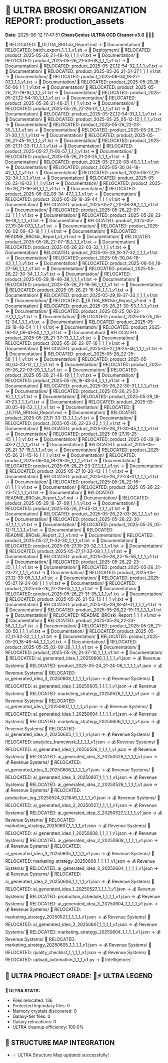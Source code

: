 # 🌌 ULTRA BROSKI ORGANIZATION REPORT: production_assets
**Date:** 2025-06-12 17:47:51
**ChaosGenius ULTRA OCD Cleaner v3.0** 🧠💜🌌

📁 RELOCATED: 🌌_ULTRA_BROski_Report.md → 📝 Documentation/
📁 RELOCATED: batch_export_1_1_1_v1.sh → 🚀 Deployment/
📁 RELOCATED: product_2025-05-26_21-48-16_1_1_1_v1.txt → 📝 Documentation/
📁 RELOCATED: product_2025-05-26_21-53-08_1_1_1_v1.txt → 📝 Documentation/
📁 RELOCATED: product_2025-05-27_12-54-32_1_1_1_v1.txt → 📝 Documentation/
📁 RELOCATED: product_2025-05-26_21-31-37_1_1_1_v1.txt → 📝 Documentation/
📁 RELOCATED: product_2025-06-04_18-27-07_1_1_1_v1.txt → 📝 Documentation/
📁 RELOCATED: product_2025-05-29_18-50-06_1_1_1_v1.txt → 📝 Documentation/
📁 RELOCATED: product_2025-05-26_22-19-16_1_1_1_v1.txt → 📝 Documentation/
📁 RELOCATED: product_2025-05-27_12-54-30_1_1_1_v1.txt → 📝 Documentation/
📁 RELOCATED: product_2025-05-26_21-48-21_1_1_1_v1.txt → 📝 Documentation/
📁 RELOCATED: product_2025-05-26_22-26-01_1_1_1_v1.txt → 📝 Documentation/
📁 RELOCATED: product_2025-05-27_12-54-31_1_1_1_v1.txt → 📝 Documentation/
📁 RELOCATED: product_2025-05-25_05-12-12_1_1_1_v1.txt → 📝 Documentation/
📁 RELOCATED: product_2025-05-26_22-23-55_1_1_1_v1.txt → 📝 Documentation/
📁 RELOCATED: product_2025-05-26_21-31-30_1_1_1_v1.txt → 📝 Documentation/
📁 RELOCATED: product_2025-05-26_21-45-19_1_1_1_v1.txt → 📝 Documentation/
📁 RELOCATED: product_2025-05-27_11-33-11_1_1_1_v1.txt → 📝 Documentation/
📁 RELOCATED: product_2025-05-27_11-00-57_1_1_1_v1.txt → 📝 Documentation/
📁 RELOCATED: product_2025-05-26_21-23-25_1_1_1_v1.txt → 📝 Documentation/
📁 RELOCATED: product_2025-05-27_20-08-40_1_1_1_v1.txt → 📝 Documentation/
📁 RELOCATED: product_2025-05-30_04-18-42_1_1_1_v1.txt → 📝 Documentation/
📁 RELOCATED: product_2025-05-27_11-32-34_1_1_1_v1.txt → 📝 Documentation/
📁 RELOCATED: product_2025-05-26_22-16-03_1_1_1_v1.txt → 📝 Documentation/
📁 RELOCATED: product_2025-05-26_21-16-59_1_1_1_v1.txt → 📝 Documentation/
📁 RELOCATED: product_2025-06-02_09-34-47_1_1_1_v1.txt → 📝 Documentation/
📁 RELOCATED: product_2025-05-29_18-39-44_1_1_1_v1.txt → 📝 Documentation/
📁 RELOCATED: product_2025-05-27_20-08-39_1_1_1_v1.txt → 📝 Documentation/
📁 RELOCATED: product_2025-05-26_22-07-22_1_1_1_v1.txt → 📝 Documentation/
📁 RELOCATED: product_2025-05-26_22-19-18_1_1_1_v1.txt → 📝 Documentation/
📁 RELOCATED: product_2025-05-27_19-24-07_1_1_1_v1.txt → 📝 Documentation/
📁 RELOCATED: product_2025-06-02_09-43-16_1_1_1_v1.txt → 📝 Documentation/
📁 RELOCATED: README_BROski_Report_v1_v1.md → 📝 Documentation/
📁 RELOCATED: product_2025-05-26_22-07-19_1_1_1_v1.txt → 📝 Documentation/
📁 RELOCATED: product_2025-05-26_22-03-32_1_1_1_v1.txt → 📝 Documentation/
📁 RELOCATED: product_2025-05-29_18-37-32_1_1_1_v1.txt → 📝 Documentation/
📁 RELOCATED: product_2025-05-30_04-18-43_1_1_1_v1.txt → 📝 Documentation/
📁 RELOCATED: product_2025-06-04_18-27-56_1_1_1_v1.txt → 📝 Documentation/
📁 RELOCATED: product_2025-05-26_22-30-34_1_1_1_v1.txt → 📝 Documentation/
📁 RELOCATED: product_2025-05-29_18-48-38_1_1_1_v1.txt → 📝 Documentation/
📁 RELOCATED: product_2025-05-26_21-16-56_1_1_1_v1.txt → 📝 Documentation/
📁 RELOCATED: product_2025-05-26_21-16-54_1_1_1_v1.txt → 📝 Documentation/
📁 RELOCATED: product_2025-05-29_18-37-33_1_1_1_v1.txt → 📝 Documentation/
📁 RELOCATED: 🌌_ULTRA_BROski_Report_v1.md → 📝 Documentation/
📁 RELOCATED: product_2025-05-26_21-30-53_1_1_1_v1.txt → 📝 Documentation/
📁 RELOCATED: product_2025-05-25_00-22-27_1_1_1_v1.txt → 📝 Documentation/
📁 RELOCATED: product_2025-05-25_05-12-34_1_1_1_v1.txt → 📝 Documentation/
📁 RELOCATED: product_2025-05-29_18-48-54_1_1_1_v1.txt → 📝 Documentation/
📁 RELOCATED: product_2025-06-02_09-41-50_1_1_1_v1.txt → 📝 Documentation/
📁 RELOCATED: product_2025-05-26_21-37-13_1_1_1_v1.txt → 📝 Documentation/
📁 RELOCATED: product_2025-05-26_22-07-16_1_1_1_v1.txt → 📝 Documentation/
📁 RELOCATED: product_2025-05-27_19-25-46_1_1_1_v1.txt → 📝 Documentation/
📁 RELOCATED: product_2025-05-26_22-25-58_1_1_1_v1.txt → 📝 Documentation/
📁 RELOCATED: product_2025-05-30_04-23-12_1_1_1_v1.txt → 📝 Documentation/
📁 RELOCATED: product_2025-05-26_22-03-29_1_1_1_v1.txt → 📝 Documentation/
📁 RELOCATED: product_2025-05-26_21-48-19_1_1_1_v1.txt → 📝 Documentation/
📁 RELOCATED: product_2025-05-26_19-48-24_1_1_1_v1.txt → 📝 Documentation/
📁 RELOCATED: product_2025-05-26_22-30-31_1_1_1_v1.txt → 📝 Documentation/
📁 RELOCATED: product_2025-05-26_21-53-10_1_1_1_v1.txt → 📝 Documentation/
📁 RELOCATED: product_2025-05-29_18-41-23_1_1_1_v1.txt → 📝 Documentation/
📁 RELOCATED: product_2025-05-30_05-46-52_1_1_1_v1.txt → 📝 Documentation/
📁 RELOCATED: 🌌_ULTRA_BROski_Report.md → 📝 Documentation/
📁 RELOCATED: product_2025-05-27_11-33-13_1_1_1_v1.txt → 📝 Documentation/
📁 RELOCATED: product_2025-05-26_22-23-22_1_1_1_v1.txt → 📝 Documentation/
📁 RELOCATED: product_2025-05-26_21-30-45_1_1_1_v1.txt → 📝 Documentation/
📁 RELOCATED: product_2025-05-27_19-25-45_1_1_1_v1.txt → 📝 Documentation/
📁 RELOCATED: product_2025-05-29_18-43-27_1_1_1_v1.txt → 📝 Documentation/
📁 RELOCATED: product_2025-05-26_21-37-15_1_1_1_v1.txt → 📝 Documentation/
📁 RELOCATED: product_2025-05-26_21-45-16_1_1_1_v1.txt → 📝 Documentation/
📁 RELOCATED: product_2025-06-04_18-29-05_1_1_1_v1.txt → 📝 Documentation/
📁 RELOCATED: product_2025-05-26_21-23-27_1_1_1_v1.txt → 📝 Documentation/
📁 RELOCATED: product_2025-05-27_10-20-42_1_1_1_v1.txt → 📝 Documentation/
📁 RELOCATED: product_2025-05-26_22-24-01_1_1_1_v1.txt → 📝 Documentation/
📁 RELOCATED: product_2025-05-26_22-16-01_1_1_1_v1.txt → 📝 Documentation/
📁 RELOCATED: product_2025-05-26_22-23-17_1_1_1_v1.txt → 📝 Documentation/
📁 RELOCATED: README_BROski_Report_1_v1.md → 📝 Documentation/
📁 RELOCATED: product_2025-05-29_18-37-09_1_1_1_v1.txt → 📝 Documentation/
📁 RELOCATED: product_2025-05-26_21-45-22_1_1_1_v1.txt → 📝 Documentation/
📁 RELOCATED: product_2025-05-26_22-03-26_1_1_1_v1.txt → 📝 Documentation/
📁 RELOCATED: product_2025-05-26_22-30-37_1_1_1_v1.txt → 📝 Documentation/
📁 RELOCATED: product_2025-05-25_05-12-11_1_1_1_v1.txt → 📝 Documentation/
📁 RELOCATED: README_BROski_Report_2_1_v1.md → 📝 Documentation/
📁 RELOCATED: product_2025-05-27_11-32-30_1_1_1_v1.txt → 📝 Documentation/
📁 RELOCATED: product_2025-05-27_19-29-32_1_1_1_v1.txt → 📝 Documentation/
📁 RELOCATED: product_2025-05-27_11-33-09_1_1_1_v1.txt → 📝 Documentation/
📁 RELOCATED: product_2025-05-26_22-15-58_1_1_1_v1.txt → 📝 Documentation/
📁 RELOCATED: product_2025-05-26_22-23-25_1_1_1_v1.txt → 📝 Documentation/
📁 RELOCATED: product_2025-05-26_21-23-22_1_1_1_v1.txt → 📝 Documentation/
📁 RELOCATED: product_2025-05-27_12-33-05_1_1_1_v1.txt → 📝 Documentation/
📁 RELOCATED: product_2025-05-27_19-24-08_1_1_1_v1.txt → 📝 Documentation/
📁 RELOCATED: product_2025-05-26_22-26-05_1_1_1_v1.txt → 📝 Documentation/
📁 RELOCATED: product_2025-05-26_21-31-35_1_1_1_v1.txt → 📝 Documentation/
📁 RELOCATED: product_2025-05-26_21-53-13_1_1_1_v1.txt → 📝 Documentation/
📁 RELOCATED: product_2025-05-29_18-41-01_1_1_1_v1.txt → 📝 Documentation/
📁 RELOCATED: product_2025-05-26_22-19-13_1_1_1_v1.txt → 📝 Documentation/
📁 RELOCATED: README_BROski_Report_1_1_1_v1.md → 📝 Documentation/
📁 RELOCATED: product_2025-05-26_22-23-58_1_1_1_v1.txt → 📝 Documentation/
📁 RELOCATED: product_2025-05-26_21-30-50_1_1_1_v1.txt → 📝 Documentation/
📁 RELOCATED: product_2025-05-27_11-32-32_1_1_1_v1.txt → 📝 Documentation/
📁 RELOCATED: product_2025-05-29_18-46-44_1_1_1_v1.txt → 📝 Documentation/
📁 RELOCATED: product_2025-05-25_02-09-28_1_1_1_v1.txt → 📝 Documentation/
📁 RELOCATED: product_2025-05-26_21-37-10_1_1_1_v1.txt → 📝 Documentation/
📁 RELOCATED: ai_generated_idea_1_20250606_1_1_1_1_v1.json → 💰 Revenue Systems/
📁 RELOCATED: product_2025-05-24_21-24-06_1_1_1_1_v1.json → 💰 Revenue Systems/
📁 RELOCATED: ai_generated_idea_3_20250608_1_1_1_1_v1.json → 💰 Revenue Systems/
📁 RELOCATED: ai_generated_idea_1_20250605_1_1_1_1_v1.json → 💰 Revenue Systems/
📁 RELOCATED: marketing_strategy_20250526_1_1_1_1_v1.json → 💰 Revenue Systems/
📁 RELOCATED: ai_generated_idea_1_20250607_1_1_1_1_v1.json → 💰 Revenue Systems/
📁 RELOCATED: ai_generated_idea_1_20250604_1_1_1_1_v1.json → 💰 Revenue Systems/
📁 RELOCATED: marketing_strategy_20250606_1_1_1_1_v1.json → 💰 Revenue Systems/
📁 RELOCATED: ai_generated_idea_2_20250605_1_1_1_1_v1.json → 💰 Revenue Systems/
📁 RELOCATED: analytics_framework_1_1_1_1_v1.json → 💰 Revenue Systems/
📁 RELOCATED: ai_generated_idea_1_20250526_1_1_1_1_v1.json → 💰 Revenue Systems/
📁 RELOCATED: ai_generated_idea_3_20250526_1_1_1_1_v1.json → 💰 Revenue Systems/
📁 RELOCATED: ai_generated_idea_3_20250606_1_1_1_1_v1.json → 💰 Revenue Systems/
📁 RELOCATED: ai_generated_idea_3_20250607_1_1_1_1_v1.json → 💰 Revenue Systems/
📁 RELOCATED: ai_generated_idea_2_20250526_1_1_1_1_v1.json → 💰 Revenue Systems/
📁 RELOCATED: production_log_20250524_021649_1_1_1_1_v1.json → 💰 Revenue Systems/
📁 RELOCATED: ai_generated_idea_2_20250527_1_1_1_1_v1.json → 💰 Revenue Systems/
📁 RELOCATED: ai_generated_idea_3_20250527_1_1_1_1_v1.json → 💰 Revenue Systems/
📁 RELOCATED: marketing_strategy_20250607_1_1_1_1_v1.json → 💰 Revenue Systems/
📁 RELOCATED: ai_generated_idea_1_20250608_1_1_1_1_v1.json → 💰 Revenue Systems/
📁 RELOCATED: ai_generated_idea_2_20250608_1_1_1_1_v1.json → 💰 Revenue Systems/
📁 RELOCATED: ai_generated_idea_3_20250605_1_1_1_1_v1.json → 💰 Revenue Systems/
📁 RELOCATED: marketing_strategy_20250608_1_1_1_1_v1.json → 💰 Revenue Systems/
📁 RELOCATED: ai_generated_idea_2_20250604_1_1_1_1_v1.json → 💰 Revenue Systems/
📁 RELOCATED: ai_generated_idea_2_20250606_1_1_1_1_v1.json → 💰 Revenue Systems/
📁 RELOCATED: ai_generated_idea_1_20250527_1_1_1_1_v1.json → 💰 Revenue Systems/
📁 RELOCATED: production_schedule_1_1_1_1_v1.json → 💰 Revenue Systems/
📁 RELOCATED: ai_generated_idea_3_20250604_1_1_1_1_v1.json → 💰 Revenue Systems/
📁 RELOCATED: marketing_strategy_20250527_1_1_1_1_v1.json → 💰 Revenue Systems/
📁 RELOCATED: ai_generated_idea_2_20250607_1_1_1_1_v1.json → 💰 Revenue Systems/
📁 RELOCATED: marketing_strategy_20250604_1_1_1_1_v1.json → 💰 Revenue Systems/
📁 RELOCATED: marketing_strategy_20250605_1_1_1_1_v1.json → 💰 Revenue Systems/
📁 RELOCATED: quality_checklist_1_1_1_1_v1.json → 💰 Revenue Systems/
📁 RELOCATED: upload_automation_1_1_1_v1.py → 🧠 Intelligence/

## 🌌 ULTRA PROJECT GRADE: 💯⚡ ULTRA LEGEND
**🧠 ULTRA STATS:**
- Files relocated: 136
- Protected legendary files: 0
- Memory crystals discovered: 0
- Galaxy-tier files: 0
- Galaxy relocations: 0
- ULTRA cleanup efficiency: 100.0%

## 🔄 STRUCTURE MAP INTEGRATION
- ✅ ULTRA Structure Map updated successfully!